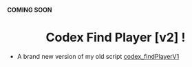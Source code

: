 **COMING SOON**

<h1 align="center">Codex Find Player [v2] ! </h1>

* A brand new version of my old script <a href="https://github.com/itzcodex24/codex_findPlayer">codex_findPlayerV1</a>
